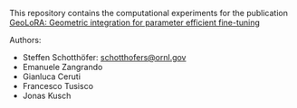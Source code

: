 This repository contains the computational experiments for the publication 
[GeoLoRA: Geometric integration for parameter efficient fine-tuning](https://arxiv.org/abs/2410.18720)


Authors: 

* Steffen Schotthöfer: schotthofers@ornl.gov
* Emanuele Zangrando
* Gianluca Ceruti
* Francesco Tusisco
* Jonas Kusch
